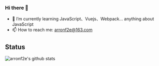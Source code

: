 ### Hi there 👋

- 🌱 I’m currently learning JavaScript、Vuejs、Webpack... anything about JavaScript
- 📫 How to reach me: arronf2e@163.com

## Status

![arronf2e's github stats](https://github-readme-stats.vercel.app/api?username=arronf2e&show_icons=true&title_color=fff&icon_color=79ff97&text_color=9f9f9f&bg_color=151515)
